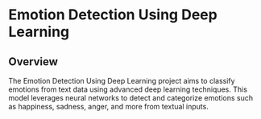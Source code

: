 # Emotion Detection Using Deep Learning

## Overview

The Emotion Detection Using Deep Learning project aims to classify emotions from text data using advanced deep learning techniques. This model leverages neural networks to detect and categorize emotions such as happiness, sadness, anger, and more from textual inputs.

